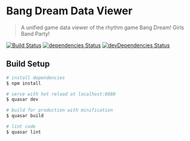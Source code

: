 # Bang Dream Data Viewer

> A unified game data viewer of the rhythm game Bang Dream! Girls Band Party!

[![Build Status](https://travis-ci.org/BandoriDatabase/bangdream-data-viewer.svg?branch=master)](https://travis-ci.org/BandoriDatabase/bangdream-data-viewer)
[![dependencies Status](https://david-dm.org/BandoriDatabase/bangdream-data-viewer/status.svg)](https://david-dm.org/BandoriDatabase/bangdream-data-viewer)
[![devDependencies Status](https://david-dm.org/BandoriDatabase/bangdream-data-viewer/dev-status.svg)](https://david-dm.org/BandoriDatabase/bangdream-data-viewer?type=dev)

## Build Setup

``` bash
# install dependencies
$ npm install

# serve with hot reload at localhost:8080
$ quasar dev

# build for production with minification
$ quasar build

# lint code
$ quasar lint
```
